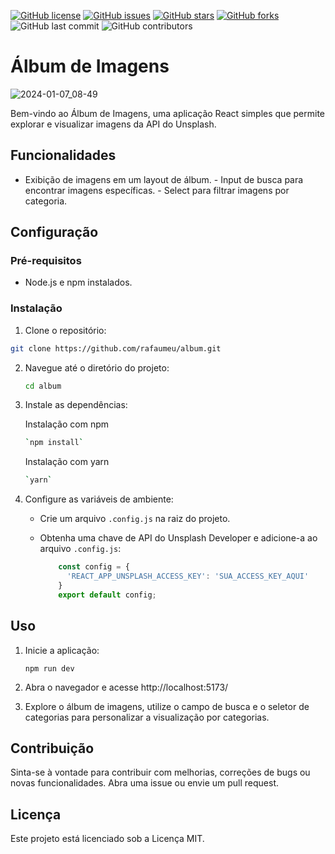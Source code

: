 

[![GitHub license](https://img.shields.io/github/license/rafaumeu/album)](https://github.com/rafaumeu/album/blob/main/LICENSE)
[![GitHub issues](https://img.shields.io/github/issues/rafaumeu/album)](https://github.com/rafaumeu/album/issues)
[![GitHub stars](https://img.shields.io/github/stars/rafaumeu/album)](https://github.com/rafaumeu/album/stargazers)
[![GitHub forks](https://img.shields.io/github/forks/rafaumeu/album)](https://github.com/rafaumeu/album/network)
![GitHub last commit](https://img.shields.io/github/last-commit/rafaumeu/album)
![GitHub contributors](https://img.shields.io/github/contributors/rafaumeu/album)


# Álbum de Imagens 
![2024-01-07_08-49](https://github.com/rafaumeu/album/assets/30784471/f53c50e6-7bd4-46d5-b123-9431dfafa602)

 Bem-vindo ao Álbum de Imagens, uma aplicação React simples que permite explorar e visualizar imagens da API do Unsplash.  

## Funcionalidades  
- Exibição de imagens em um layout de álbum. - Input de busca para encontrar imagens específicas. - Select para filtrar imagens por categoria.

## Configuração

### Pré-requisitos  
- Node.js e npm instalados.  
### Instalação 

1. Clone o repositório:     
```bash    
git clone https://github.com/rafaumeu/album.git
```

2.  Navegue até o diretório do projeto:
    
    ```bash
    cd album
    ```
    
3.  Instale as dependências:
    
    Instalação com npm

    ```bash
    `npm install`
    ```
    
    Instalação com yarn
     
    ```bash
    `yarn`
    ```
    
    
4.  Configure as variáveis de ambiente:
    
    *   Crie um arquivo `.config.js` na raiz do projeto.
        
    *   Obtenha uma chave de API do Unsplash Developer e adicione-a ao arquivo `.config.js`:
        
        ```js
            const config = {
              'REACT_APP_UNSPLASH_ACCESS_KEY': 'SUA_ACCESS_KEY_AQUI'
            }
            export default config;

        ```
        

Uso
---

1.  Inicie a aplicação:
    
    ```node
    npm run dev
    ```
    
2.  Abra o navegador e acesse http://localhost:5173/
    
3.  Explore o álbum de imagens, utilize o campo de busca e o seletor de categorias para personalizar a visualização por categorias.
    

Contribuição
------------

Sinta-se à vontade para contribuir com melhorias, correções de bugs ou novas funcionalidades. Abra uma issue ou envie um pull request.

Licença
-------

Este projeto está licenciado sob a Licença MIT.

